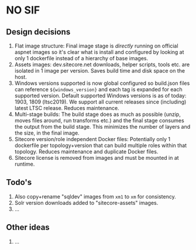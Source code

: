 # NO SIF

## Design decisions

1. Flat image structure: Final image stage is *directly* running on official aspnet images so it's clear what is install and configured by looking at only 1 dockerfile instead of a hierarchy of base images.
1. Assets images: dev.sitecore.net downloads, helper scripts, tools etc. are isolated in 1 image per version. Saves build time and disk space on the host.
1. Windows versions supported is now global configured so build.json files can reference `${windows_version}` and each tag is expanded for each supported version. Default supported Windows versions is as of today: 1903, 1809 (ltsc2019). We support all current releases since (including) latest LTSC release. Reduces maintenance.
1. Multi-stage builds: The build stage does as much as possible (unzip, moves files around, run transforms etc.) and the final stage consumes the output from the build stage. This minimizes the number of layers and the size, in the final image.
1. Sitecore version/role independent Docker files: Potentially only 1 dockerfile per topology+version that can build multiple roles within that topology. Reduces maintenance and duplicate Docker files.
1. Sitecore license is removed from images and must be mounted in at runtime.

## Todo's

1. Also copy+rename "sqldev" images from `xm1` to `xm` for consistency.
1. Solr version downloads added to "sitecore-assets" images.
1. ...

## Other ideas

1. ...

